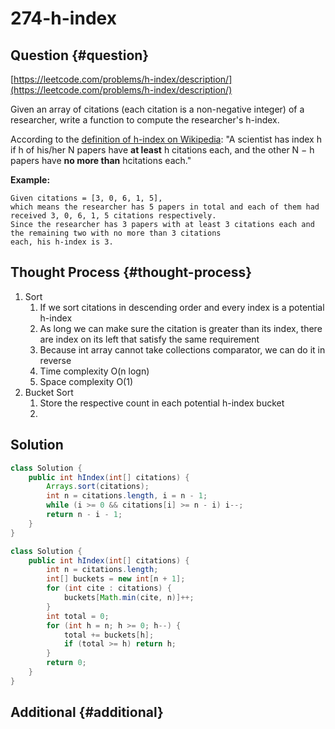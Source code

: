 # 274-h-index

## Question {#question}

[https://leetcode.com/problems/h-index/description/](https://leetcode.com/problems/h-index/description/)

Given an array of citations \(each citation is a non-negative integer\) of a researcher, write a function to compute the researcher's h-index.

According to the [definition of h-index on Wikipedia](https://en.wikipedia.org/wiki/H-index): "A scientist has index h if h of his/her N papers have **at least** h citations each, and the other N − h papers have **no more than** hcitations each."

**Example:**

```text
Given citations = [3, 0, 6, 1, 5], 
which means the researcher has 5 papers in total and each of them had received 3, 0, 6, 1, 5 citations respectively.
Since the researcher has 3 papers with at least 3 citations each and the remaining two with no more than 3 citations 
each, his h-index is 3.
```

## Thought Process {#thought-process}

1. Sort
   1. If we sort citations in descending order and every index is a potential h-index
   2. As long we can make sure the citation is greater than its index, there are index on its left that satisfy the same requirement
   3. Because int array cannot take collections comparator, we can do it in reverse
   4. Time complexity O\(n logn\)
   5. Space complexity O\(1\)
2. Bucket Sort
   1. Store the respective count in each potential h-index bucket
   2. 

## Solution

```java
class Solution {
    public int hIndex(int[] citations) {
        Arrays.sort(citations);
        int n = citations.length, i = n - 1;
        while (i >= 0 && citations[i] >= n - i) i--;
        return n - i - 1;
    }
}
```

```java
class Solution {
    public int hIndex(int[] citations) {
        int n = citations.length;
        int[] buckets = new int[n + 1];
        for (int cite : citations) {
            buckets[Math.min(cite, n)]++;
        }
        int total = 0;
        for (int h = n; h >= 0; h--) {
            total += buckets[h];
            if (total >= h) return h;
        }
        return 0;
    }
}
```

## Additional {#additional}

